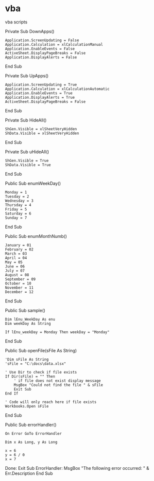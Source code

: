 # vba
vba scripts

Private Sub DownApps()

    Application.ScreenUpdating = False
    Application.Calculation = xlCalculationManual
    Application.EnableEvents = False
    ActiveSheet.DisplayPageBreaks = False
    Application.DisplayAlerts = False
    
End Sub

Private Sub UpApps()

    Application.ScreenUpdating = True
    Application.Calculation = xlCalculationAutomatic
    Application.EnableEvents = True
    Application.DisplayAlerts = True
    ActiveSheet.DisplayPageBreaks = False
    
End Sub

Private Sub HideAll()

    ShGen.Visible = xlSheetVeryHidden
    ShData.Visible = xlSheetVeryHidden
    
End Sub

Private Sub uHideAll()

    ShGen.Visible = True
    ShData.Visible = True
    
End Sub

Public Sub enumWeekDay()

    Monday = 1
    Tuesday = 2 
    Wednesday = 3
    Thursday = 4
    Friday = 5
    Saturday = 6
    Sunday = 7
    
End Sub

Public Sub enumMonthNumb()

    January = 01
    February = 02
    March = 03
    April = 04
    May = 05
    June = 06
    July = 07
    August = 08
    September = 09
    October = 10
    November = 11
    December = 12
    
End Sub

Public Sub sample()

    Dim lEnu_WeekDay As enu
    Dim weekDay As String

    If lEnu_weekDay = Monday Then weekDay = "Monday"
    
End Sub

Public Sub openFile(sFile As String)
    
    'Dim sFile As String
    'sFile = "C:\docs\data.xlsx"
    
    ' Use Dir to check if file exists
    If Dir(sFile) = "" Then
        ' if file does not exist display message
        MsgBox "Could not find the file " & sFile
        Exit Sub
    End If
    
    ' Code will only reach here if file exists
    Workbooks.Open sFile
    
End Sub

Public Sub errorHandler()

    On Error GoTo ErrorHandler
    
    Dim x As Long, y As Long
    
    x = 6
    y = 6 / 0
    x = 7
    
Done:
    Exit Sub
ErrorHandler:
    MsgBox "The following error occurred: " & Err.Description
End Sub
